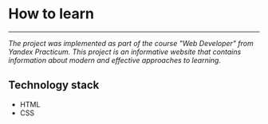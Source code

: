 # How to learn

_____________

_The project was implemented as part of the course
"Web Developer" from Yandex Practicum.
This project is an informative website that contains
information about modern and effective approaches to learning._

## Technology stack

- HTML
- CSS
